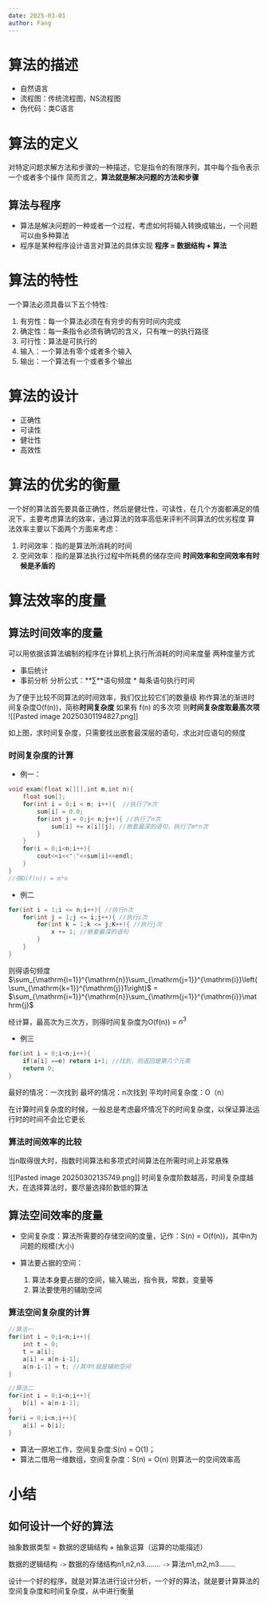 ```yaml
---
date: 2025-03-01
author: Fang
---
```

# 算法的描述
- 自然语言
- 流程图：传统流程图，NS流程图
- 伪代码：类C语言
# 算法的定义
对特定问题求解方法和步骤的一种描述，它是指令的有限序列，其中每个指令表示一个或者多个操作
简而言之，**算法就是解决问题的方法和步骤**

## 算法与程序
- 算法是解决问题的一种或者一个过程，考虑如何将输入转换成输出，一个问题可以由多种算法
- 程序是某种程序设计语言对算法的具体实现
					**程序 = 数据结构 + 算法**
# 算法的特性
一个算法必须具备以下五个特性:
1. 有穷性：每一个算法必须在有穷步的有穷时间内完成
2. 确定性：每一条指令必须有确切的含义，只有唯一的执行路径
3. 可行性：算法是可执行的
4. 输入：一个算法有零个或者多个输入
5. 输出：一个算法有一个或者多个输出
# 算法的设计
- 正确性
- 可读性
- 健壮性
- 高效性
#  算法的优劣的衡量

一个好的算法首先要具备正确性，然后是健壮性，可读性，在几个方面都满足的情况下，主要考虑算法的效率，通过算法的效率高低来评判不同算法的优劣程度
算法效率主要以下面两个方面来考虑：
1. 时间效率：指的是算法所消耗的时间
2. 空间效率：指的是算法执行过程中所耗费的储存空间
**时间效率和空间效率有时候是矛盾的**

# 算法效率的度量
## 算法时间效率的度量
可以用依据该算法编制的程序在计算机上执行所消耗的时间来度量
两种度量方式
- 事后统计
- 事前分析  分析公式：**∑**语句频度  * 每条语句执行时间

为了便于比较不同算法的时间效率，我们仅比较它们的数量级
称作算法的渐进时间复杂度O(f(n))，简称**时间复杂度**
如果有 f(n) 的多次项 则**时间复杂度取最高次项**
![[Pasted image 20250301194827.png]]

如上图，求时间复杂度，只需要找出嵌套最深层的语句，求出对应语句的频度

### 时间复杂度的计算
-  例一：
```C
void exam(float x[][],int m,int n){
	float sun[];
	for(int i = 0;i < m; i++){  //执行了m次
		sum[i] = 0.0;
		for(int j = 0;j< n;j++){ //执行了n次
			sum[i] += x[i][j]; //嵌套最深的语句，执行了m*n次
		}
	}
	for(i = 0;i<n;i++){
		cout<<i<<":"<<sum[i]<<endl;
	}
}
//得O(f(n)) = m*n
```
-  例二
```C
for(int i = 1;i <= n;i++){ //执行n次
	for(int j = 1;j <= i;j++){ //执行i次
		for(int k = 1;k <= j;K++){ //执行j次
			x += 1; //嵌套最深的语句
		}
	}
}
```
则得语句频度$\sum_{\mathrm{i=1}}^{\mathrm{n}}\sum_{\mathrm{j=1}}^{\mathrm{i}}\left(\sum_{\mathrm{k=1}}^{\mathrm{j}}1\right)$ = $\sum_{\mathrm{i=1}}^{\mathrm{n}}\sum_{\mathrm{j=1}}^{\mathrm{i}}\mathrm{j}$  

经计算，最高次为三次方，则得时间复杂度为O(f(n)) = $n^3$


- 例三
```C
for(int i = 0;i<n;i++){
	if(a[i] ==e) return i+1; //找到，则返回是第几个元素
	return 0;
}
```
最好的情况：一次找到
最坏的情况：n次找到
平均时间复杂度：O（n）

在计算时间复杂度的时候，一般总是考虑最坏情况下的时间复杂度，以保证算法运行时的时间不会比它更长

### 算法时间效率的比较
当n取得很大时，指数时间算法和多项式时间算法在所需时间上非常悬殊

![[Pasted image 20250302135749.png]]
时间复杂度阶数越高，时间复杂度越大，在选择算法时，要尽量选择阶数低的算法

## 算法空间效率的度量

- 空间复杂度：算法所需要的存储空间的度量，记作：S(n) = O(f(n))，其中n为问题的规模(大小)

- 算法要占据的空间：
	1. 算法本身要占据的空间，输入输出，指令我，常数，变量等
	2. 算法要使用的辅助空间 

### 算法空间复杂度的计算
```C
//算法一
for(int i = 0;i<n;i++){
	int t = 0;
	t = a[i];
	a[i] = a[n-i-1];
	a[n-i-1] = t; //其中t就是辅助空间
}

//算法二
for(int i = 0;i<n;i++){
	b[i] = a[n-i-1];
}
for(i = 0;i<n;i++){
	a[i] = b[i];
}
```
- 算法一原地工作，空间复杂度:S(n) = O(1)；
- 算法二借用一维数组，空间复杂度：S(n) = O(n)
则算法一的空间效率高

# 小结
## 如何设计一个好的算法

抽象数据类型 = 数据的逻辑结构 + 抽象运算（运算的功能描述）

数据的逻辑结构 `->` 数据的存储结构n1,n2,n3........ `->` 算法m1,m2,m3........ 

设计一个好的程序，就是对算法进行设计分析，一个好的算法，就是要计算算法的空间复杂度和时间复杂度，从中进行衡量